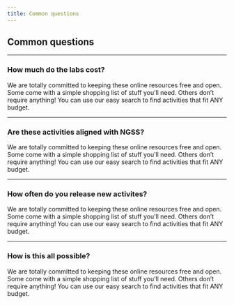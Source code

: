 ```yaml
---
title: Common questions
---
```


## Common questions

---
### How much do the labs cost?

We are totally committed to keeping these online resources free and open.
Some come with a simple shopping list of stuff you’ll need.
Others don’t require anything!
You can use our easy search to find activities that fit ANY budget.

---
### Are these activities aligned with NGSS?

We are totally committed to keeping these online resources free and open.
Some come with a simple shopping list of stuff you’ll need.
Others don’t require anything!
You can use our easy search to find activities that fit ANY budget.

---
### How often do you release new activites?

We are totally committed to keeping these online resources free and open.
Some come with a simple shopping list of stuff you’ll need.
Others don’t require anything!
You can use our easy search to find activities that fit ANY budget.

---
### How is this all possible?

We are totally committed to keeping these online resources free and open.
Some come with a simple shopping list of stuff you’ll need.
Others don’t require anything!
You can use our easy search to find activities that fit ANY budget.
